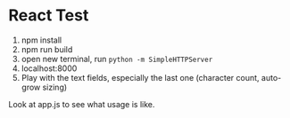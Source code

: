 # React Test

1. npm install
2. npm run build
3. open new terminal, run `python -m SimpleHTTPServer`
4. localhost:8000
5. Play with the text fields, especially the last one (character count, auto-grow sizing)

Look at app.js to see what usage is like.
